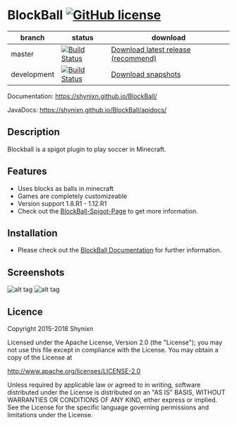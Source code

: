 # BlockBall [![GitHub license](https://img.shields.io/badge/license-Apache%20License%202.0-blue.svg)](https://raw.githubusercontent.com/Shynixn/BlockBall/master/LICENSE)

| branch        | status        | download      |
| ------------- | --------------| --------------| 
| master        | [![Build Status](https://travis-ci.org/Shynixn/BlockBall.svg?branch=master)](https://travis-ci.org/Shynixn/BlockBall) |[Download latest release (recommend)](https://github.com/Shynixn/BlockBall/releases)|
| development   | [![Build Status](https://travis-ci.org/Shynixn/BlockBall.svg?branch=development)](https://travis-ci.org/Shynixn/BlockBall) | [Download snapshots](https://oss.sonatype.org/content/repositories/snapshots/com/github/shynixn/blockball/blockball-bukkit-plugin/) |

Documentation:  https://shynixn.github.io/BlockBall/

JavaDocs: https://shynixn.github.io/BlockBall/apidocs/

## Description

Blockball is a spigot plugin to play soccer in Minecraft.

## Features

* Uses blocks as balls in minecraft
* Games are completely customizeable
* Version support 1.8.R1 - 1.12.R1
* Check out the [BlockBall-Spigot-Page](https://www.spigotmc.org/resources/15320/) to get more information. 

## Installation

* Please check out the [BlockBall Documentation](https://shynixn.github.io/BlockBall/) for further information.

## Screenshots

![alt tag](http://www.mediafire.com/convkey/3383/6zhpiiijhk022s5zg.jpg)
![alt tag](http://www.mediafire.com/convkey/a253/ur76bhb6doccomvzg.jpg)

## Licence

Copyright 2015-2018 Shynixn

Licensed under the Apache License, Version 2.0 (the "License");
you may not use this file except in compliance with the License.
You may obtain a copy of the License at

   http://www.apache.org/licenses/LICENSE-2.0

Unless required by applicable law or agreed to in writing, software
distributed under the License is distributed on an "AS IS" BASIS,
WITHOUT WARRANTIES OR CONDITIONS OF ANY KIND, either express or implied.
See the License for the specific language governing permissions and
limitations under the License.
